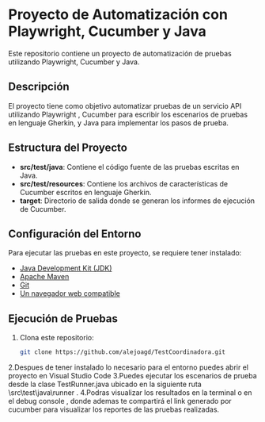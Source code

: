 # Proyecto de Automatización con Playwright, Cucumber y Java

Este repositorio contiene un proyecto de automatización de pruebas utilizando Playwright, Cucumber y Java.

## Descripción

El proyecto tiene como objetivo automatizar pruebas de un servicio API utilizando Playwright , Cucumber para escribir los escenarios de pruebas en lenguaje Gherkin, y Java para implementar los pasos de prueba.

## Estructura del Proyecto

- **src/test/java**: Contiene el código fuente de las pruebas escritas en Java.
- **src/test/resources**: Contiene los archivos de características de Cucumber escritos en lenguaje Gherkin.
- **target**: Directorio de salida donde se generan los informes de ejecución de Cucumber.

## Configuración del Entorno

Para ejecutar las pruebas en este proyecto, se requiere tener instalado:

- [Java Development Kit (JDK)](https://www.oracle.com/java/technologies/javase-downloads.html)
- [Apache Maven](https://maven.apache.org/download.cgi)
- [Git](https://git-scm.com/downloads)
- [Un navegador web compatible](https://playwright.dev/java/docs/intro#browsers)

## Ejecución de Pruebas

1. Clona este repositorio:

   ```bash
   git clone https://github.com/alejoagd/TestCoordinadora.git

2.Despues de tener instalado lo necesario para el entorno puedes abrir el proyecto en Visual Studio Code 
3.Puedes ejecutar los escenarios de prueba desde la clase TestRunner.java ubicado en la siguiente ruta \src\test\java\runner .
4.Podras visualizar los resultados en la terminal o en el debug console , donde ademas te compartirá el link generado por cucumber para visualizar los reportes de las pruebas realizadas.
